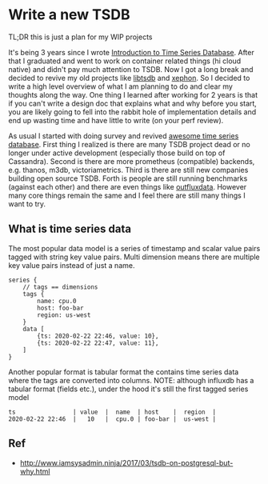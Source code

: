 # Write a new TSDB

TL;DR this is just a plan for my WIP projects

It's being 3 years since I wrote [Introduction to Time Series Database](https://blog.dongyueweb.com/introduction_to_time_series_database.html).
After that I graduated and went to work on container related things (hi cloud native) and didn't pay much attention to TSDB.
Now I got a long break and decided to revive my old projects like [libtsdb](https://github.com/libtsdb) and [xephon](https://github.com/xephon).
So I decided to write a high level overview of what I am planning to do and clear my thoughts along the way.
One thing I learned after working for 2 years is that if you can't write a design doc that explains what and why before you start,
you are likely going to fell into the rabbit hole of implementation details and end up wasting time and have little to write (on your perf review).

As usual I started with doing survey and revived [awesome time series database](https://xephonhq.github.io/awesome-time-series-database/).
First thing I realized is there are many TSDB project dead or no longer under active development (especially those build on top of Cassandra).
Second is there are more prometheus (compatible) backends, e.g. thanos, m3db, victoriametrics.
Third is there are still new companies building open source TSDB.
Forth is people are still running benchmarks (against each other) and there are even things like [outfluxdata](https://www.outfluxdata.com/).
However many core things remain the same and I feel there are still many things I want to try.

## What is time series data

The most popular data model is a series of timestamp and scalar value pairs tagged with string key value pairs.
Multi dimension means there are multiple key value pairs instead of just a name.

```text
series {
    // tags == dimensions
    tags {
        name: cpu.0
        host: foo-bar
        region: us-west
    }
    data [
        {ts: 2020-02-22 22:46, value: 10},
        {ts: 2020-02-22 22:47, value: 11},
    ]
}
```

Another popular format is tabular format the contains time series data where the tags are converted into columns.
NOTE: although influxdb has a tabular format (fields etc.), under the hood it's still the first tagged series model

```text
ts                | value  |  name  | host    |  region  | 
2020-02-22 22:46  |   10   |  cpu.0 | foo-bar |  us-west | 
```

## Ref

- http://www.iamsysadmin.ninja/2017/03/tsdb-on-postgresql-but-why.html